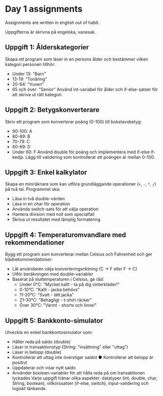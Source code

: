 # Day 1 assignments
Assignments are written in english out of habit.

Uppgifterna är skrivna på engelska, vanesak.
## Uppgift 1: Ålderskategorier
Skapa ett program som läser in en persons ålder och bestämmer vilken kategori personen
tillhör:
* Under 13: "Barn"
* 13-19: "Tonåring"
* 20-64: "Vuxen"
* 65 och över: "Senior"
Använd int-variabel för ålder och if-else-satser för att skriva ut rätt kategori.
## Uppgift 2: Betygskonverterare
Skriv ett program som konverterar poäng (0-100) till bokstavsbetyg:
* 90-100: A
* 80-89: B
* 70-79: C
* 60-69: D
* Under 60: F
Använd double för poäng och implementera med if-else if-kedja. Lägg till validering som
kontrollerar att poängen är mellan 0-100.
## Uppgift 3: Enkel kalkylator
Skapa en miniräknare som kan utföra grundläggande operationer (`+`, `-`, `*`, `/`) på två tal.
Programmet ska:
* Läsa in två double-värden
* Läsa in en char för operation
* Använda switch-sats för att välja operation
* Hantera division med noll som specialfall
* Skriva ut resultatet med lämplig formatering
## Uppgift 4: Temperaturomvandlare med rekommendationer
Bygg ett program som konverterar mellan Celsius och Fahrenheit och ger
klädrekommendationer:
* Låt användaren välja konverteringsriktning (C -> F eller F -> C)
* Utför beräkningen med double-variabler
* Baserat på sluttemperaturen i Celsius, ge råd:
  * Under 0°C: "Mycket kallt - ta på dig vinterkläder!"
  * 0-10°C: "Kallt - jacka behövs"
  * 11-20°C: "Svalt - lätt jacka"
  * 21-30°C: "Behagligt - t-shirt räcker"
  * Över 30°C: "Varmt - shorts och linne!"
## Uppgift 5: Bankkonto-simulator
Utveckla en enkel bankkontosimulator som:
* Håller reda på saldo (double)
* Läser in transaktionstyp (String: "insättning" eller "uttag")
* Läser in belopp (double)
* Kontrollerar att uttag inte överstiger saldot
● Kontrollerar att belopp är positivt
* Uppdaterar och visar nytt saldo
* Använder boolean-variabler för att hålla reda på om transaktionen lyckades
Varje uppgift tränar olika aspekter: datatyper (int, double, char, String, boolean),
villkorssatser (if-else, switch), input-validering och logiskt tänkande.
